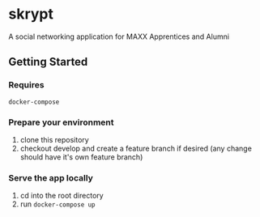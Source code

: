 # skrypt
A social networking application for MAXX Apprentices and Alumni

## Getting Started

### Requires
`docker-compose`

### Prepare your environment
1.  clone this repository
2.  checkout develop and create a feature branch if desired (any change should have it's own feature branch)

### Serve the app locally
1.  cd into the root directory
2.  run `docker-compose up`